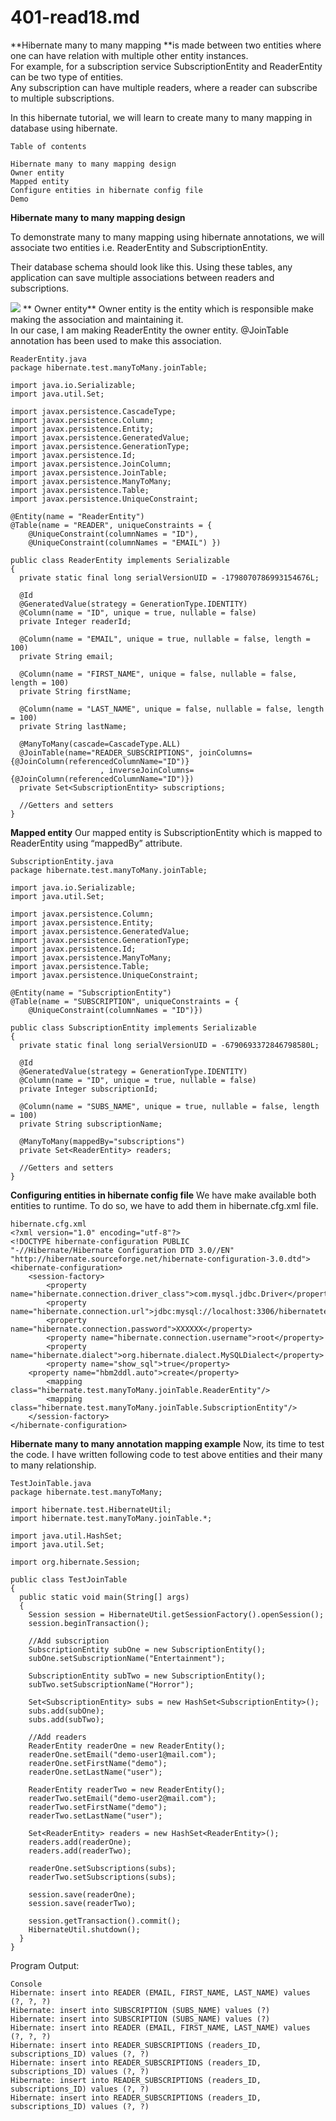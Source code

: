 # 401-read18.md

**Hibernate many to many mapping **is made between two entities where one can have relation with multiple other entity instances.<br />
For example, for a subscription service SubscriptionEntity and ReaderEntity can be two type of entities. <br />
Any subscription can have multiple readers, where a reader can subscribe to multiple subscriptions.<br />

In this hibernate tutorial, we will learn to create many to many mapping in database using hibernate.<br />
```
Table of contents

Hibernate many to many mapping design
Owner entity
Mapped entity
Configure entities in hibernate config file
Demo
```
**Hibernate many to many mapping design**

To demonstrate many to many mapping using hibernate annotations, we will associate two entities i.e. ReaderEntity and SubscriptionEntity.<br />

Their database schema should look like this. Using these tables, any application can save multiple associations between readers and subscriptions.<br />

![](https://howtodoinjava.com/wp-content/uploads/2012/11/many-to-many-hibernate-mapping-3294174.png)
** Owner entity**
Owner entity is the entity which is responsible make making the association and maintaining it.<br />
In our case, I am making ReaderEntity the owner entity. @JoinTable annotation has been used to make this association.<br />
```
ReaderEntity.java
package hibernate.test.manyToMany.joinTable;
 
import java.io.Serializable;
import java.util.Set;
 
import javax.persistence.CascadeType;
import javax.persistence.Column;
import javax.persistence.Entity;
import javax.persistence.GeneratedValue;
import javax.persistence.GenerationType;
import javax.persistence.Id;
import javax.persistence.JoinColumn;
import javax.persistence.JoinTable;
import javax.persistence.ManyToMany;
import javax.persistence.Table;
import javax.persistence.UniqueConstraint;
 
@Entity(name = "ReaderEntity")
@Table(name = "READER", uniqueConstraints = {
    @UniqueConstraint(columnNames = "ID"),
    @UniqueConstraint(columnNames = "EMAIL") })
 
public class ReaderEntity implements Serializable 
{
  private static final long serialVersionUID = -1798070786993154676L;
 
  @Id
  @GeneratedValue(strategy = GenerationType.IDENTITY)
  @Column(name = "ID", unique = true, nullable = false)
  private Integer readerId;
 
  @Column(name = "EMAIL", unique = true, nullable = false, length = 100)
  private String email;
 
  @Column(name = "FIRST_NAME", unique = false, nullable = false, length = 100)
  private String firstName;
 
  @Column(name = "LAST_NAME", unique = false, nullable = false, length = 100)
  private String lastName;
 
  @ManyToMany(cascade=CascadeType.ALL)
  @JoinTable(name="READER_SUBSCRIPTIONS", joinColumns={@JoinColumn(referencedColumnName="ID")}
                    , inverseJoinColumns={@JoinColumn(referencedColumnName="ID")})  
  private Set<SubscriptionEntity> subscriptions;
 
  //Getters and setters
}
```
**Mapped entity**
Our mapped entity is SubscriptionEntity which is mapped to ReaderEntity using “mappedBy” attribute.<br />

```
SubscriptionEntity.java
package hibernate.test.manyToMany.joinTable;
 
import java.io.Serializable;
import java.util.Set;
 
import javax.persistence.Column;
import javax.persistence.Entity;
import javax.persistence.GeneratedValue;
import javax.persistence.GenerationType;
import javax.persistence.Id;
import javax.persistence.ManyToMany;
import javax.persistence.Table;
import javax.persistence.UniqueConstraint;
 
@Entity(name = "SubscriptionEntity")
@Table(name = "SUBSCRIPTION", uniqueConstraints = {
    @UniqueConstraint(columnNames = "ID")})
 
public class SubscriptionEntity implements Serializable 
{
  private static final long serialVersionUID = -6790693372846798580L;
 
  @Id
  @GeneratedValue(strategy = GenerationType.IDENTITY)
  @Column(name = "ID", unique = true, nullable = false)
  private Integer subscriptionId;
 
  @Column(name = "SUBS_NAME", unique = true, nullable = false, length = 100)
  private String subscriptionName;
   
  @ManyToMany(mappedBy="subscriptions")
  private Set<ReaderEntity> readers;
 
  //Getters and setters
}
```
**Configuring entities in hibernate config file**
We have make available both entities to runtime. To do so, we have to add them in hibernate.cfg.xml file.<br />

```
hibernate.cfg.xml
<?xml version="1.0" encoding="utf-8"?>
<!DOCTYPE hibernate-configuration PUBLIC
"-//Hibernate/Hibernate Configuration DTD 3.0//EN"
"http://hibernate.sourceforge.net/hibernate-configuration-3.0.dtd">
<hibernate-configuration>
    <session-factory>
        <property name="hibernate.connection.driver_class">com.mysql.jdbc.Driver</property>
        <property name="hibernate.connection.url">jdbc:mysql://localhost:3306/hibernatetest</property>
        <property name="hibernate.connection.password">XXXXXX</property>
        <property name="hibernate.connection.username">root</property>
        <property name="hibernate.dialect">org.hibernate.dialect.MySQLDialect</property>
        <property name="show_sql">true</property>
    <property name="hbm2ddl.auto">create</property>
        <mapping class="hibernate.test.manyToMany.joinTable.ReaderEntity"/>
        <mapping class="hibernate.test.manyToMany.joinTable.SubscriptionEntity"/>
    </session-factory>
</hibernate-configuration>
```
**Hibernate many to many annotation mapping example**
Now, its time to test the code. I have written following code to test above entities and their many to many relationship.<br />

```
TestJoinTable.java
package hibernate.test.manyToMany;
 
import hibernate.test.HibernateUtil;
import hibernate.test.manyToMany.joinTable.*;
 
import java.util.HashSet;
import java.util.Set;
 
import org.hibernate.Session;
 
public class TestJoinTable
{
  public static void main(String[] args) 
  {
    Session session = HibernateUtil.getSessionFactory().openSession();
    session.beginTransaction();
        
    //Add subscription
    SubscriptionEntity subOne = new SubscriptionEntity();
    subOne.setSubscriptionName("Entertainment");
     
    SubscriptionEntity subTwo = new SubscriptionEntity();
    subTwo.setSubscriptionName("Horror");
     
    Set<SubscriptionEntity> subs = new HashSet<SubscriptionEntity>();
    subs.add(subOne);
    subs.add(subTwo);
     
    //Add readers
    ReaderEntity readerOne = new ReaderEntity();
    readerOne.setEmail("demo-user1@mail.com");
    readerOne.setFirstName("demo");
    readerOne.setLastName("user");
     
    ReaderEntity readerTwo = new ReaderEntity();
    readerTwo.setEmail("demo-user2@mail.com");
    readerTwo.setFirstName("demo");
    readerTwo.setLastName("user");
     
    Set<ReaderEntity> readers = new HashSet<ReaderEntity>();
    readers.add(readerOne);
    readers.add(readerTwo);
     
    readerOne.setSubscriptions(subs);
    readerTwo.setSubscriptions(subs);
 
    session.save(readerOne);
    session.save(readerTwo);
     
    session.getTransaction().commit();
    HibernateUtil.shutdown();
  }
}
```
Program Output:<br />
```
Console
Hibernate: insert into READER (EMAIL, FIRST_NAME, LAST_NAME) values (?, ?, ?)
Hibernate: insert into SUBSCRIPTION (SUBS_NAME) values (?)
Hibernate: insert into SUBSCRIPTION (SUBS_NAME) values (?)
Hibernate: insert into READER (EMAIL, FIRST_NAME, LAST_NAME) values (?, ?, ?)
Hibernate: insert into READER_SUBSCRIPTIONS (readers_ID, subscriptions_ID) values (?, ?)
Hibernate: insert into READER_SUBSCRIPTIONS (readers_ID, subscriptions_ID) values (?, ?)
Hibernate: insert into READER_SUBSCRIPTIONS (readers_ID, subscriptions_ID) values (?, ?)
Hibernate: insert into READER_SUBSCRIPTIONS (readers_ID, subscriptions_ID) values (?, ?)

```











